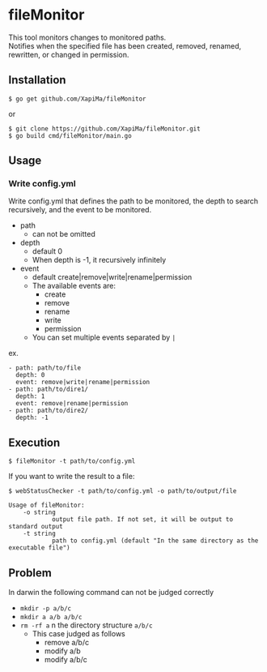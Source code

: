 # fileMonitor
This tool monitors changes to monitored paths.  
Notifies when the specified file has been created, removed, renamed, rewritten, or changed in permission.


## Installation
```
$ go get github.com/XapiMa/fileMonitor
```

or

```
$ git clone https://github.com/XapiMa/fileMonitor.git
$ go build cmd/fileMonitor/main.go
```


## Usage
### Write config.yml
Write config.yml that defines the path to be monitored, the depth to search recursively, and the event to be monitored.  

- path
    - can not be omitted
- depth
    - default 0
    - When depth is -1, it recursively infinitely
- event
    - default create|remove|write|rename|permission
    - The available events are:
        - create
        - remove
        - rename
        - write
        - permission
    - You can set multiple events separated by `|`


ex.
```
- path: path/to/file
  depth: 0
  event: remove|write|rename|permission
- path: path/to/dire1/
  depth: 1
  event: remove|rename|permission
- path: path/to/dire2/
  depth: -1
```

## Execution

```
$ fileMonitor -t path/to/config.yml
```

If you want to write the result to a file:
```
$ webStatusChecker -t path/to/config.yml -o path/to/output/file
```

```
Usage of fileMonitor:
    -o string
            output file path. If not set, it will be output to standard output
    -t string
            path to config.yml (default "In the same directory as the executable file")
```


## Problem
In darwin the following command can not be judged correctly
- `mkdir -p a/b/c`
- `mkdir a a/b a/b/c`
- `rm -rf a` n the directory structure `a/b/c`
    - This case judged as follows
        - remove a/b/c
        - modify a/b
        - modify a/b/c
